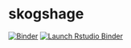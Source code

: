 
# skogshage

<!-- badges: start -->
[![Binder](https://mybinder.org/badge_logo.svg)](https://mybinder.org/v2/gh/Athanasiamo/forestgarden/main?urlpath=shiny)
[![Launch Rstudio Binder](http://mybinder.org/badge_logo.svg)](https://mybinder.org/v2/gh/Athanasiamo/forestgarden/master?urlpath=rstudio)
<!-- badges: end -->



